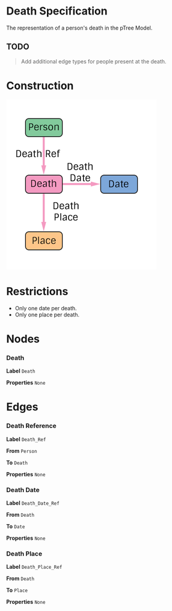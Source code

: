 # Death Specification
The representation of a person's death in the pTree Model.

## TODO
> Add additional edge types for people present at the death.

# Construction

![](../img/what/death.png)

# Restrictions
* Only one date per death.
* Only one place per death. 

# Nodes

### Death

**Label** `Death`

**Properties**
`None`

# Edges

### Death Reference

**Label** `Death_Ref`

**From** `Person`

**To** `Death`

**Properties**
`None`

### Death Date

**Label** `Death_Date_Ref`

**From** `Death`

**To** `Date`

**Properties**
`None`

### Death Place

**Label** `Death_Place_Ref`

**From** `Death`

**To** `Place`

**Properties**
`None`